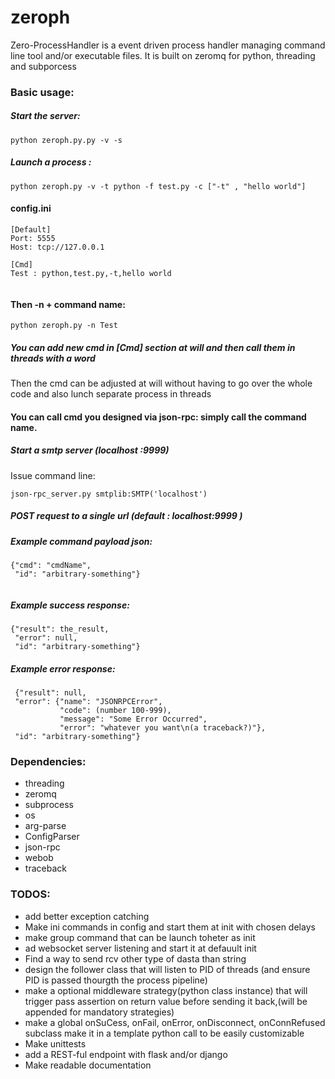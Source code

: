 # zeroph
Zero-ProcessHandler is a event driven process handler managing command line tool and/or executable files. It is built on zeromq for python, threading and subporcess


### Basic usage:

##### Start the server:

```
python zeroph.py.py -v -s

```

##### Launch a process :

```
python zeroph.py -v -t python -f test.py -c ["-t" , "hello world"]

```

#### config.ini
```
[Default]
Port: 5555
Host: tcp://127.0.0.1

[Cmd]
Test : python,test.py,-t,hello world


```

#### Then -n + command name:
```
python zeroph.py -n Test

```

##### You can add new cmd in [Cmd] section at will and then call them in threads with a word
Then the cmd can be adjusted at will without having to go over the whole code and also lunch separate process in threads

#### You can call cmd you designed via json-rpc: simply call the command name. 

##### Start a smtp server (localhost :9999) 
Issue command line:
```
json-rpc_server.py smtplib:SMTP('localhost')

```

##### POST request to a single url (default : localhost:9999 )

##### Example command payload json:
```
{"cmd": "cmdName",
 "id": "arbitrary-something"}
 
```
##### Example success response:
```
{"result": the_result,
 "error": null,
 "id": "arbitrary-something"}

```
##### Example error response:
```
 {"result": null,
 "error": {"name": "JSONRPCError",
           "code": (number 100-999),
           "message": "Some Error Occurred",
           "error": "whatever you want\n(a traceback?)"},
 "id": "arbitrary-something"}

```


### Dependencies:

- threading
- zeromq
- subprocess
- os
- arg-parse
- ConfigParser
- json-rpc
- webob
- traceback


### TODOS: 

- add better exception catching
- Make ini commands in config and start them at init with chosen delays
- make group command that can be launch toheter as init
- ad websocket server listening and start it at defauult init
- Find a way to send rcv other type of dasta than string
- design the follower class that will listen to PID of threads (and ensure PID is passed thourgth the process pipeline)
- make a optional middleware strategy(python class instance) that will trigger pass assertion on return value before sending it back,(will be appended for mandatory strategies)
- make a global onSuCess, onFail, onError, onDisconnect, onConnRefused subclass make it in a template python call to be easily customizable
- Make unittests
- add a REST-ful endpoint with flask and/or django
- Make readable documentation


